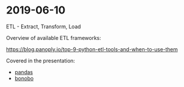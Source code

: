 # 2019-06-10

ETL - Extract, Transform, Load

Overview of available ETL frameworks:

https://blog.panoply.io/top-9-python-etl-tools-and-when-to-use-them

Covered in the presentation:
* [pandas](pandas)
* [bonobo](bonobo)

